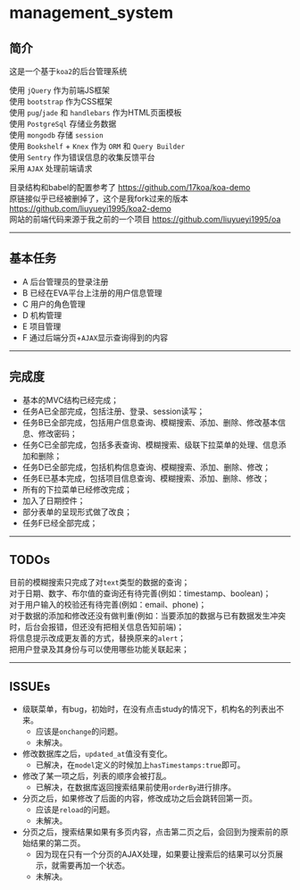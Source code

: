 # management_system 
## 简介
这是一个基于`koa2`的后台管理系统 

使用 `jQuery` 作为前端JS框架  
使用 `bootstrap` 作为CSS框架  
使用 `pug`/`jade` 和 `handlebars` 作为HTML页面模板  
使用 `PostgreSql` 存储业务数据   
使用 `mongodb` 存储 `session`   
使用 `Bookshelf` + `Knex` 作为 `ORM` 和 `Query Builder`  
使用 `Sentry` 作为错误信息的收集反馈平台   
采用 `AJAX` 处理前端请求     

目录结构和babel的配置参考了 https://github.com/17koa/koa-demo   
原链接似乎已经被删掉了，这个是我fork过来的版本 https://github.com/liuyueyi1995/koa2-demo    
网站的前端代码来源于我之前的一个项目  https://github.com/liuyueyi1995/oa 

---
## 基本任务  

- A 后台管理员的登录注册  
- B 已经在EVA平台上注册的用户信息管理  
- C 用户的角色管理  
- D 机构管理  
- E 项目管理  
- F 通过后端分页+`AJAX`显示查询得到的内容  

---
## 完成度  

- 基本的MVC结构已经完成；  
- 任务A已全部完成，包括注册、登录、session读写；  
- 任务B已全部完成，包括用户信息查询、模糊搜索、添加、删除、修改基本信息、修改密码；  
- 任务C已全部完成，包括多表查询、模糊搜索、级联下拉菜单的处理、信息添加和删除；  
- 任务D已全部完成，包括机构信息查询、模糊搜索、添加、删除、修改；  
- 任务E已基本完成，包括项目信息查询、模糊搜索、添加、删除、修改； 
- 所有的下拉菜单已经修改完成；  
- 加入了日期控件；  
- 部分表单的呈现形式做了改良；  
- 任务F已经全部完成；  

--- 
## TODOs   
目前的模糊搜索只完成了对`text`类型的数据的查询；   
对于日期、数字、布尔值的查询还有待完善(例如：timestamp、boolean)；  
对于用户输入的校验还有待完善(例如：email、phone)；  
对于数据的添加和修改还没有做判重(例如：当要添加的数据与已有数据发生冲突时，后台会报错，但还没有把相关信息告知前端)；     
将信息提示改成更友善的方式，替换原来的`alert`；    
把用户登录及其身份与可以使用哪些功能关联起来；  

---
## ISSUEs  

- 级联菜单，有bug，初始时，在没有点击study的情况下，机构名的列表出不来。 
  + 应该是`onchange`的问题。 
  + 未解决。 
- 修改数据库之后，`updated_at`值没有变化。  
  + 已解决，在`model`定义的时候加上`hasTimestamps:true`即可。  
- 修改了某一项之后，列表的顺序会被打乱。  
  + 已解决，在数据库返回搜索结果前使用`orderBy`进行排序。  
- 分页之后，如果修改了后面的内容，修改成功之后会跳转回第一页。 
  + 应该是`reload`的问题。 
  + 未解决。
- 分页之后，搜索结果如果有多页内容，点击第二页之后，会回到为搜索前的原始结果的第二页。 
  + 因为现在只有一个分页的AJAX处理，如果要让搜索后的结果可以分页展示，就需要再加一个状态。
  + 未解决。